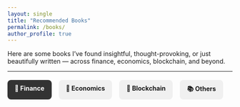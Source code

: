 ```yaml
---
layout: single
title: "Recommended Books"
permalink: /books/
author_profile: true
---
```


Here are some books I’ve found insightful, thought-provoking, or just beautifully written — across finance, economics, blockchain, and beyond.

---

<style>
  .tabs {
    display: flex;
    margin: 1.2rem 0;
    gap: 1rem;
    flex-wrap: wrap;
  }

  .tabs label {
    background: #f0f0f0;
    padding: 10px 16px;
    border-radius: 8px;
    cursor: pointer;
    font-weight: bold;
    transition: background 0.2s ease;
  }

  .tabs input[type="radio"] {
    display: none;
  }

  .tab-content {
    display: none;
    animation: fadeIn 0.3s ease-in;
    margin-top: 1rem;
  }

  @keyframes fadeIn {
    from {opacity: 0;}
    to {opacity: 1;}
  }

  input[type="radio"]:checked + label {
    background: #333;
    color: white;
  }

  #finance:checked ~ .content #finance-tab,
  #economics:checked ~ .content #economics-tab,
  #blockchain:checked ~ .content #blockchain-tab,
  #others:checked ~ .content #others-tab {
    display: flex;
    flex-wrap: wrap;
    gap: 2rem;
  }

  .book-card {
    width: 160px;
    text-align: center;
  }

  .book-card img {
    width: 100%;
    border-radius: 6px;
    margin-bottom: 0.5rem;
    box-shadow: 0 2px 8px rgba(0,0,0,0.1);
  }

  .book-title {
    font-weight: bold;
    font-size: 0.95rem;
  }

  .book-author {
    font-size: 0.85rem;
    color: #555;
  }
</style>

<div class="tabs">
  <input type="radio" id="finance" name="tabs" checked>
  <label for="finance">💸 Finance</label>

  <input type="radio" id="economics" name="tabs">
  <label for="economics">📘 Economics</label>

  <input type="radio" id="blockchain" name="tabs">
  <label for="blockchain">🔗 Blockchain</label>

  <input type="radio" id="others" name="tabs">
  <label for="others">📚 Others</label>
</div>

<div class="content">

  <!-- Finance Tab -->
  <div class="tab-content" id="finance-tab">
    <div class="book-card">
      <img src="https://m.media-amazon.com/images/I/81-QB7nDh4L.jpg" alt="The Big Short">
      <div class="book-title">The Big Short</div>
      <div class="book-author">Michael Lewis</div>
    </div>
    <div class="book-card">
      <img src="https://m.media-amazon.com/images/I/71QHfQ2PZDL.jpg" alt="Liar’s Poker">
      <div class="book-title">Liar’s Poker</div>
      <div class="book-author">Michael Lewis</div>
    </div>
    <div class="book-card">
      <img src="https://m.media-amazon.com/images/I/91hYcQYfSAL.jpg" alt="Security Analysis">
      <div class="book-title">Security Analysis</div>
      <div class="book-author">Graham & Dodd</div>
    </div>
  </div>

  <!-- Economics Tab -->
  <div class="tab-content" id="economics-tab">
    <div class="book-card">
      <img src="https://m.media-amazon.com/images/I/81bBhI6pFhL.jpg" alt="Capital in the 21st Century">
      <div class="book-title">Capital in the 21st Century</div>
      <div class="book-author">Thomas Piketty</div>
    </div>
    <div class="book-card">
      <img src="https://m.media-amazon.com/images/I/81MbA6zqOTL.jpg" alt="Freakonomics">
      <div class="book-title">Freakonomics</div>
      <div class="book-author">Levitt & Dubner</div>
    </div>
    <div class="book-card">
      <img src="https://m.media-amazon.com/images/I/81SvQ7AEv2L.jpg" alt="Undercover Economist">
      <div class="book-title">The Undercover Economist</div>
      <div class="book-author">Tim Harford</div>
    </div>
  </div>

  <!-- Blockchain Tab -->
  <div class="tab-content" id="blockchain-tab">
    <div class="book-card">
      <img src="https://m.media-amazon.com/images/I/71nFmqQ0f7L.jpg" alt="Bitcoin Standard">
      <div class="book-title">The Bitcoin Standard</div>
      <div class="book-author">Saifedean Ammous</div>
    </div>
    <div class="book-card">
      <img src="https://m.media-amazon.com/images/I/71EBR6nUoEL.jpg" alt="Layered Money">
      <div class="book-title">Layered Money</div>
      <div class="book-author">Nik Bhatia</div>
    </div>
    <div class="book-card">
      <img src="https://m.media-amazon.com/images/I/71Zn3U3lXjL.jpg" alt="Mastering Blockchain">
      <div class="book-title">Mastering Blockchain</div>
      <div class="book-author">Imran Bashir</div>
    </div>
  </div>

  <!-- Others Tab -->
  <div class="tab-content" id="others-tab">
    <div class="book-card">
      <img src="https://m.media-amazon.com/images/I/71oH3mnyVZL.jpg" alt="Thinking Fast and Slow">
      <div class="book-title">Thinking, Fast and Slow</div>
      <div class="book-author">Daniel Kahneman</div>
    </div>
    <div class="book-card">
      <img src="https://m.media-amazon.com/images/I/713jIoMO3UL.jpg" alt="Sapiens">
      <div class="book-title">Sapiens</div>
      <div class="book-author">Yuval Noah Harari</div>
    </div>
    <div class="book-card">
      <img src="https://m.media-amazon.com/images/I/81fhaErB5gL.jpg" alt="Range">
      <div class="book-title">Range</div>
      <div class="book-author">David Epstein</div>
    </div>
  </div>

</div>
